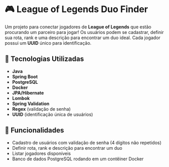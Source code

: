 # 🎮 League of Legends Duo Finder

Um projeto para conectar jogadores de **League of Legends** que estão procurando um parceiro para jogar! Os usuários podem se cadastrar, definir sua rota, rank e uma descrição para encontrar um duo ideal. Cada jogador possui um **UUID** único para identificação.

## 🚀 Tecnologias Utilizadas

- **Java**
- **Spring Boot**
- **PostgreSQL**
- **Docker**
- **JPA/Hibernate**
- **Lombok**
- **Spring Validation**
- **Regex** (validação de senha)
- **UUID** (identificação única de usuários)

## 📌 Funcionalidades

- Cadastro de usuários com validação de senha (4 dígitos não repetidos)
- Definir rota, rank e descrição para encontrar um duo
- Listar jogadores disponíveis
- Banco de dados PostgreSQL rodando em um contêiner Docker

